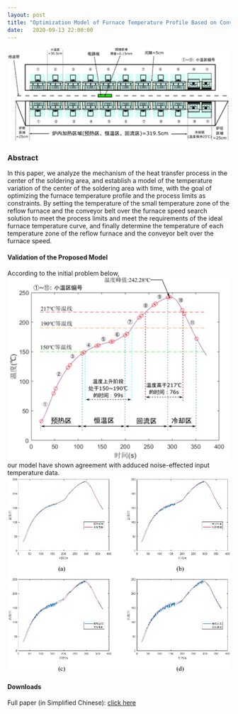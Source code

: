 ```yaml
---
layout: post
title: "Optimization Model of Furnace Temperature Profile Based on Convective Heat Transfer"
date:   2020-09-13 22:00:00
---
```



![](/assets/images/CUMCM_2020_schematic.png)
### Abstract
In this paper, we analyze the mechanism of the heat transfer process in the center of the soldering area, and establish a model of the temperature variation of the center of the soldering area with time, with the goal of optimizing the furnace temperature profile and the process limits as constraints. By setting the temperature of the small temperature zone of the reflow furnace and the conveyor belt over the furnace speed search solution to meet the process limits and meet the requirements of the ideal furnace temperature curve, and finally determine the temperature of each temperature zone of the reflow furnace and the conveyor belt over the furnace speed.
#### Validation of the Proposed Model
According to the initial problem below, 
![](/assets/images/CUMCM_2020_validation_1.png)
our model have shown agreement with adduced noise-effected input temperature data.
![](/assets/images/CUMCM_2020_validation_2.png)
#### Downloads

Full paper (in Simplified Chinese): [click here](https://ChengJin-git.github.io/files/report/CUMCM_2020_Report.pdf)


